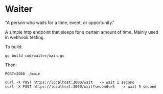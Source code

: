 # Waiter

"A person who waits for a time, event, or opportunity."

A simple http endpoint that sleeps for a certain amount of time. Mainly
used in webhook testing.

To build:

    go build cmd/waiter/main.go

Then:

    PORT=3000 ./main

    curl -X POST https://localhost:3000/wait   -> wait 1 second
    curl -X POST https://localhost:3000/wait?seconds=5   -> wait 5 second
